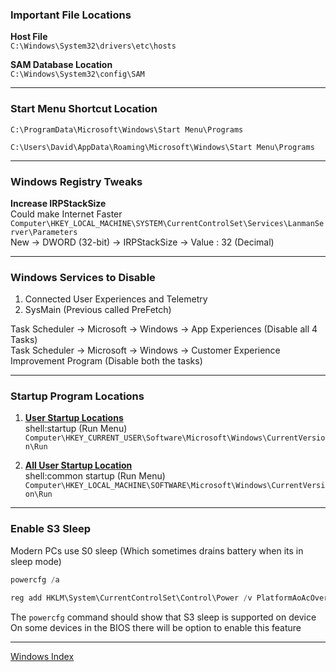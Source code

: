 ### Important File Locations

**Host File**  
`C:\Windows\System32\drivers\etc\hosts` 

**SAM Database Location**  
`C:\Windows\System32\config\SAM`

---

### Start Menu Shortcut Location

`C:\ProgramData\Microsoft\Windows\Start Menu\Programs`

`C:\Users\David\AppData\Roaming\Microsoft\Windows\Start Menu\Programs`

---

### Windows Registry Tweaks

**Increase IRPStackSize**  
Could make Internet Faster       `Computer\HKEY_LOCAL_MACHINE\SYSTEM\CurrentControlSet\Services\LanmanServer\Parameters`  
New → DWORD (32-bit) → IRPStackSize → Value : 32 (Decimal)

---

### Windows Services to Disable

1. Connected User Experiences and Telemetry
2. SysMain (Previous called PreFetch)

Task Scheduler -> Microsoft -> Windows -> App Experiences (Disable all 4 Tasks)  
Task Scheduler -> Microsoft -> Windows -> Customer Experience Improvement Program (Disable both the tasks)

---

### Startup Program Locations

1. **<u>User Startup Locations</u>**  
   shell:startup (Run Menu)  
   `Computer\HKEY_CURRENT_USER\Software\Microsoft\Windows\CurrentVersion\Run`

2. **<u>All User Startup Location</u>**  
   shell:common startup (Run Menu)  
   `Computer\HKEY_LOCAL_MACHINE\SOFTWARE\Microsoft\Windows\CurrentVersion\Run`

---

### Enable S3 Sleep

Modern PCs use S0 sleep (Which sometimes drains battery when its in sleep mode)

```powershell
powercfg /a

reg add HKLM\System\CurrentControlSet\Control\Power /v PlatformAoAcOverride /t REG_DWORD /d 0 /f
```

The `powercfg` command should show that S3 sleep is supported on device
On some devices in the BIOS there will be option to enable this feature

---

[Windows Index](../Windows%20Index.md)
